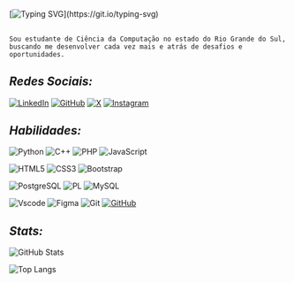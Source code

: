 ##

[![Typing SVG](https://readme-typing-svg.herokuapp.com/?color=ffffff&size=40&center=true&vCenter=true&width=1000&lines=Sou,+Vinícius+Pereira+Polli!;Desenvolvedor+de+Software!;Moderador+na+Twitch+BR!;)](https://git.io/typing-svg)

  ##

    Sou estudante de Ciência da Computação no estado do Rio Grande do Sul, buscando me desenvolver cada vez mais e atrás de desafios e oportunidades.

## *Redes Sociais:*

[![LinkedIn](https://img.shields.io/badge/LinkedIn-black?style=for-the-badge&logo=linkedin&logoColor=balck)](https://www.linkedin.com/in/vinicius-pereira-polli17/)
[![GitHub](https://img.shields.io/badge/GitHub-100000?style=for-the-badge&logo=github&logoColor=white)](https://github.com/ViniiPP)
[![X](https://img.shields.io/badge/X-000?style=for-the-badge&logo=x)](https://x.com/eu_viniipp)
[![Instagram](https://img.shields.io/badge/-Instagram-black?style=for-the-badge&logo=instagram&logoColor=white)](https://www.instagram.com/eu_viniipp/)


## *Habilidades:*

![Python](https://img.shields.io/badge/python-3670A0?style=for-the-badge&logo=python&logoColor=ffdd54)
![C++](https://img.shields.io/badge/C%2B%2B-00599C?style=for-the-badge&logo=c%2B%2B&logoColor=white)
![PHP](https://img.shields.io/badge/PHP-777BB4?style=for-the-badge&logo=php&logoColor=white)
![JavaScript](https://img.shields.io/badge/JavaScript-F7DF1E?style=for-the-badge&logo=javascript&logoColor=black)

![HTML5](https://img.shields.io/badge/HTML5-E34F26?style=for-the-badge&logo=html5&logoColor=white)
![CSS3](https://img.shields.io/badge/CSS3-1572B6?style=for-the-badge&logo=css3&logoColor=white)
![Bootstrap](https://img.shields.io/badge/-boostrap-white?style=for-the-badge&logo=bootstrap&labelColor=0D1117)

![PostgreSQL](https://img.shields.io/badge/PostgreSQL-000?style=for-the-badge&logo=postgresql)
![PL](https://img.shields.io/badge/PL%2FSQL-FFFFFF?style=for-the-badge&logo=oracle&logoColor=FF0000&labelColor=FFFFFF&color=FF0000)
![MySQL](https://img.shields.io/badge/MySQL-00000F?style=for-the-badge&logo=mysql&logoColor=white)

![Vscode](https://img.shields.io/badge/Vscode-blue?style=for-the-badge&logo=visual-studio-code&logoColor=white)
![Figma](https://img.shields.io/badge/Figma-white?style=for-the-badge&logo=figma&logoColor=figma)
![Git](https://img.shields.io/badge/GIT-E44C30?style=for-the-badge&logo=git&logoColor=white)
[![GitHub](https://img.shields.io/badge/GitHub-blue?style=for-the-badge&logo=github&logoColor=white)](https://github.com/SEUUSERNAME)

## *Stats:*

![GitHub Stats](https://github-readme-stats.vercel.app/api?username=ViniiPP&theme=transparent&bg_color=000&border_color=30A3DC&show_icons=true&icon_color=30A3DC&title_color=E94D5F&text_color=FFF)

![Top Langs](https://github-readme-stats-git-masterrstaa-rickstaa.vercel.app/api/top-langs/?username=ViniiPP&layout=compact&bg_color=000&border_color=30A3DC&title_color=E94D5F&text_color=FFF)

